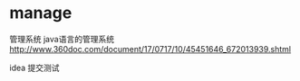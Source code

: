 # manage
管理系统
java语言的管理系统
http://www.360doc.com/document/17/0717/10/45451646_672013939.shtml

idea 提交测试